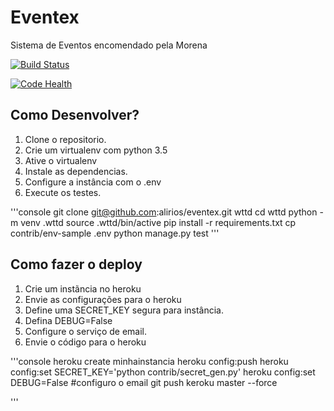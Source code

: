 # Eventex

Sistema de Eventos encomendado pela Morena

[![Build Status](https://travis-ci.org/Al1rios/eventex.svg?branch=master)](https://travis-ci.org/Al1rios/eventex)

[![Code Health](https://landscape.io/github/Al1rios/eventex/master/landscape.svg?style=flat)](https://landscape.io/github/Al1rios/eventex/master)

## Como Desenvolver?

1. Clone o repositorio.
2. Crie um virtualenv com python 3.5
3. Ative o virtualenv
4. Instale as dependencias.
5. Configure a instância com o .env
6. Execute os testes.

'''console
git clone git@github.com:alirios/eventex.git wttd
cd wttd
python -m venv .wttd
source .wttd/bin/active
pip install -r requirements.txt
cp contrib/env-sample .env
python manage.py test
'''

## Como fazer o deploy

1. Crie um instãncia no heroku
2. Envie as configurações para o heroku
3. Define uma SECRET_KEY segura para instância.
4. Defina DEBUG=False
5. Configure o serviço de email.
6. Envie o código para o heroku


'''console
heroku create minhainstancia
heroku config:push
heroku config:set SECRET_KEY='python contrib/secret_gen.py'
heroku config:set DEBUG=False
#configuro o email
git push keroku master --force

'''